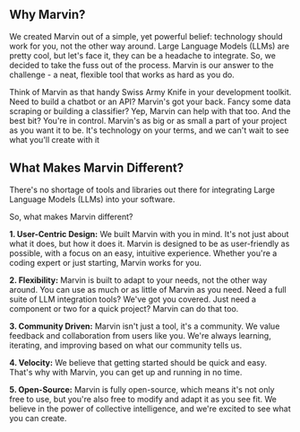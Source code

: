 ## Why Marvin?

We created Marvin out of a simple, yet powerful belief: technology should work for you, not the other way around. Large Language Models (LLMs) are pretty cool, but let's face it, they can be a headache to integrate. So, we decided to take the fuss out of the process. Marvin is our answer to the challenge - a neat, flexible tool that works as hard as you do.

Think of Marvin as that handy Swiss Army Knife in your development toolkit. Need to build a chatbot or an API? Marvin's got your back. Fancy some data scraping or building a classifier? Yep, Marvin can help with that too. And the best bit? You're in control. Marvin's as big or as small a part of your project as you want it to be. It's technology on your terms, and we can't wait to see what you'll create with it

## What Makes Marvin Different?

There's no shortage of tools and libraries out there for integrating Large Language Models (LLMs) into your software.

So, what makes Marvin different?

**1. User-Centric Design:** We built Marvin with you in mind. It's not just about what it does, but how it does it. Marvin is designed to be as user-friendly as possible, with a focus on an easy, intuitive experience. Whether you're a coding expert or just starting, Marvin works for you.

**2. Flexibility:** Marvin is built to adapt to your needs, not the other way around. You can use as much or as little of Marvin as you need. Need a full suite of LLM integration tools? We've got you covered. Just need a component or two for a quick project? Marvin can do that too.

**3. Community Driven:** Marvin isn't just a tool, it's a community. We value feedback and collaboration from users like you. We're always learning, iterating, and improving based on what our community tells us.

**4. Velocity:** We believe that getting started should be quick and easy. That's why with Marvin, you can get up and running in no time. 

**5. Open-Source:** Marvin is fully open-source, which means it's not only free to use, but you're also free to modify and adapt it as you see fit. We believe in the power of collective intelligence, and we're excited to see what you can create.
